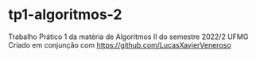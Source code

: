 # tp1-algoritmos-2
Trabalho Prático 1 da matéria de Algoritmos II do semestre 2022/2 UFMG
Criado em conjunção com https://github.com/LucasXavierVeneroso
